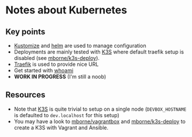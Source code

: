 # Notes about Kubernetes

## Key points

* [Kustomize](https://kustomize.io/) and [helm](https://helm.sh/) are used to manage configuration
* Deployments are mainly tested with [K3S](https://k3s.io) where default traefik setup is disabled (see [mborne/k3s-deploy](https://github.com/mborne/k3s-deploy)).
* [Traefik](../traefik/README.md) is used to provide nice URL
* Get started with [whoami](../whoami/README.md)
* **WORK IN PROGRESS** (I'm still a noob)

## Resources

* Note that [K3S](https://k3s.io) is quite trivial to setup on a single node (`DEVBOX_HOSTNAME` is defaulted to `dev.localhost` for this setup)
* You may have a look to [mborne/vagrantbox](https://github.com/mborne/vagrantbox) and [mborne/k3s-deploy](https://github.com/mborne/k3s-deploy) to create a K3S with Vagrant and Ansible.



